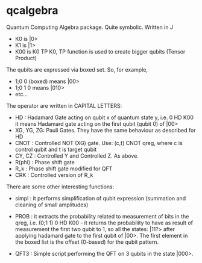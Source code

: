 # qcalgebra
Quantum Computing Algebra package. Quite symbolic. Written in J

- K0 is |0>
- K1 is |1>
- K00 is K0 TP K0, TP function is used to create bigger qubits (Tensor Product)

The qubits are expressed via boxed set. So, for example,

- 1;0 0 (boxed) means |00>
- 1;0 1 0 means |010>
- etc...

The operator are written in CAPITAL LETTERS:

- HD        : Hadamard Gate acting on qubit x of quantum state y, i.e. 0 HD K00
              it means Hadamard gate acting on the first qubit (qubit 0) of |00>
- XG, YG, ZG: Pauli Gates. They have the same behaviour as described for HD
- CNOT :      Controlled NOT (XG) gate. Use: (c,t) CNOT qreg, where c is control qubit
              and t is target qubit
- CY, CZ :    Controlled Y and Controlled Z. As above.
- R(phi) :    Phase shift gate
- R_k :       Phase shift gate modified for QFT
- CRK :       Controlled version of R_k

There are some other interesting functions:

- simpl : it performs simplification of qubit expression (summation and
          cleaning of small amplitudes)
- PROB : it extracts the probability related to measurement of bits in the qreg,
         i.e. (0;1 1) 0 HD K00 - it returns the probability to have as result of
         measurement the first two qubit to 1, so all the states: |11?> after
         applying hadamard gate to the first qubit of |00>. The first element in
         the boxed list is the offset (0-based) for the qubit pattern.

- QFT3 : Simple script performing the QFT on 3 qubits in the state |000>.
